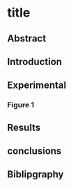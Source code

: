 # title

## Abstract

## Introduction

## Experimental 

### Figure 1

## Results

## conclusions

## Biblipgraphy
